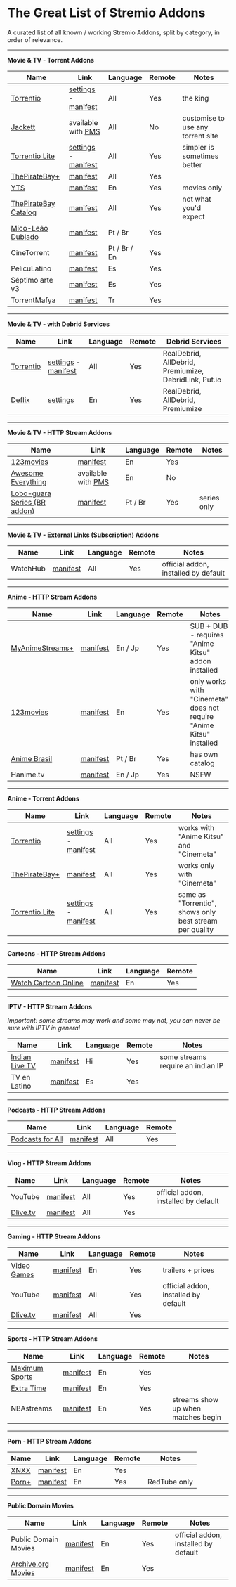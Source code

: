 # The Great List of Stremio Addons

A curated list of all known / working Stremio Addons, split by category, in order of relevance.

---

**Movie & TV - Torrent Addons**

| Name  | Link | Language | Remote | Notes |
| ------------- | ------------- | ------------- | ------------- | ------------- |
| [Torrentio](https://www.reddit.com/r/StremioAddons/comments/fkolp1/remote_addon_torrentio_for_stremio_must_read/) | [settings](https://torrentio.strem.fun/) - [manifest](https://torrentio.strem.fun/manifest.json) | All | Yes | the king |
| [Jackett](https://www.reddit.com/r/StremioAddons/comments/ahble7/local_addon_jackett_for_stremio/) | available with [PMS](/PimpMyStremio.md) | All | No | customise to use any torrent site |
| [Torrentio Lite](https://www.reddit.com/r/StremioAddons/comments/m02658/remote_addon_torrentio_lite_for_stremio/) | [settings](https://torrentio.strem.fun/lite/) - [manifest](https://torrentio.strem.fun/lite/manifest.json) | All | Yes | simpler is sometimes better |
| [ThePirateBay+](https://www.reddit.com/r/StremioAddons/comments/axj2es/news_why_use_thepiratebay_addon_over_piratebay/) | [manifest](https://thepiratebay-plus.strem.fun/manifest.json) | All | Yes |  |
| [YTS](https://www.reddit.com/r/StremioAddons/comments/dsv8xa/remote_addon_yts_movie_catalog_for_stremio/) | [manifest](http://stremio-yts.herokuapp.com/manifest.json) | En | Yes | movies only |
| [ThePirateBay Catalog](https://www.reddit.com/r/StremioAddons/comments/l16oxi/remote_addon_thepiratebay_catalog_for_stremio/) | [manifest](https://5db836ec3ef8-thepiratebay-ctl.baby-beamup.club/manifest.json) | All | Yes | not what you'd expect |
| [Mico-Leão Dublado](https://www.reddit.com/r/StremioAddons/comments/gixmob/remote_addon_portuguese_brasil_dubbed_movies_for/) | [manifest](https://27a5b2bfe3c0-stremio-brazilian-addon.baby-beamup.club/manifest.json) | Pt / Br | Yes | |
| CineTorrent | [manifest](https://150203dd784e-cinetorrent-addon.baby-beamup.club/manifest.json) | Pt / Br / En | Yes | |
| PelicuLatino | [manifest](https://peliculatino.herokuapp.com/manifest.json) | Es | Yes | |
| Séptimo arte v3 | [manifest](https://app-septimoarte.herokuapp.com/manifest.json) | Es | Yes | |
| TorrentMafya | [manifest](https://5a0d1888fa64-torrentmafya-stremio-addon.baby-beamup.club/manifest.json) | Tr | Yes | |

---

**Movie & TV - with Debrid Services**

| Name  | Link | Language | Remote | Debrid Services |
| ------------- | ------------- | ------------- | ------------- | ------------- |
| [Torrentio](https://www.reddit.com/r/StremioAddons/comments/fkolp1/remote_addon_torrentio_for_stremio_must_read/) | [settings](https://torrentio.strem.fun/) - [manifest](https://torrentio.strem.fun/manifest.json) | All | Yes | RealDebrid, AllDebrid, Premiumize, DebridLink, Put.io |
| [Deflix](https://www.reddit.com/r/StremioAddons/comments/fl8xc5/remote_addon_debrid_flicks_for_stremio_real_debrid/) | [settings](https://www.deflix.tv/stremio/) | En | Yes | RealDebrid, AllDebrid, Premiumize |

---

**Movie & TV - HTTP Stream Addons**

| Name  | Link | Language | Remote | Notes |
| ------------- | ------------- | ------------- | ------------- | ------------- |
| [123movies](https://www.reddit.com/r/StremioAddons/comments/lppoxz/remote_addon_123movies_for_stremio/) | [manifest](https://movies123-strem.herokuapp.com/manifest.json) | En | Yes | |
| [Awesome Everything](https://www.reddit.com/r/StremioAddons/comments/fl8xc5/remote_addon_debrid_flicks_for_stremio_real_debrid/) | available with [PMS](/PimpMyStremio.md) | En | No | |
| [Lobo-guara Series (BR addon)](https://www.reddit.com/r/StremioAddons/comments/li791n/remote_addon_loboguara_series_br_addon_for_stremio/) | [manifest](https://94c8cb9f702d-lobo-guara-addon.baby-beamup.club/manifest.json) | Pt / Br | Yes | series only |

---

**Movie & TV - External Links (Subscription) Addons**

| Name  | Link | Language | Remote | Notes |
| ------------- | ------------- | ------------- | ------------- | ------------- |
| WatchHub | [manifest](https://watchhub.strem.io/manifest.json) | All | Yes | official addon, installed by default |

---

**Anime - HTTP Stream Addons**

| Name  | Link | Language | Remote | Notes |
| ------------- | ------------- | ------------- | ------------- | ------------- |
| [MyAnimeStreams+](https://www.reddit.com/r/StremioAddons/comments/kv2dmk/remote_addon_myanimestreams_for_stremio_sub_and/) | [manifest](https://myanimestreams.herokuapp.com/manifest.json) | En / Jp | Yes | SUB + DUB - requires "Anime Kitsu" addon installed |
| [123movies](https://www.reddit.com/r/StremioAddons/comments/lppoxz/remote_addon_123movies_for_stremio/) | [manifest](https://movies123-strem.herokuapp.com/manifest.json) | En | Yes | only works with "Cinemeta", does not require "Anime Kitsu" installed |
| [Anime Brasil](https://www.reddit.com/r/StremioAddons/comments/kukm7e/remote_addon_anime_brasil_for_stremio/) | [manifest](https://94c8cb9f702d-anime-tv-addon.baby-beamup.club/manifest.json) | Pt / Br | Yes | has own catalog |
| Hanime.tv | [manifest](https://94c8cb9f702d-hanime-tv-addon.baby-beamup.club/manifest.json) | En / Jp | Yes | NSFW |


---

**Anime - Torrent Addons**

| Name  | Link | Language | Remote | Notes |
| ------------- | ------------- | ------------- | ------------- | ------------- |
| [Torrentio](https://www.reddit.com/r/StremioAddons/comments/fkolp1/remote_addon_torrentio_for_stremio_must_read/) | [settings](https://torrentio.strem.fun/) - [manifest](https://torrentio.strem.fun/manifest.json) | All | Yes | works with "Anime Kitsu" and "Cinemeta" |
| [ThePirateBay+](https://www.reddit.com/r/StremioAddons/comments/axj2es/news_why_use_thepiratebay_addon_over_piratebay/) | [manifest](https://thepiratebay-plus.strem.fun/manifest.json) | All | Yes | works only with "Cinemeta" |
| [Torrentio Lite](https://www.reddit.com/r/StremioAddons/comments/m02658/remote_addon_torrentio_lite_for_stremio/) | [settings](https://torrentio.strem.fun/lite/) - [manifest](https://torrentio.strem.fun/lite/manifest.json) | All | Yes | same as "Torrentio", shows only best stream per quality |

---

**Cartoons - HTTP Stream Addons**

| Name  | Link | Language | Remote |
| ------------- | ------------- | ------------- | ------------- |
| [Watch Cartoon Online](https://www.reddit.com/r/StremioAddons/comments/humiui/remote_addon_watch_cartoon_online_for_stremio/) | [manifest](https://watch-cartoon-online.addon.unlimited-fun.xyz/manifest.json) | En | Yes |

---

**IPTV - HTTP Stream Addons**

_Important: some streams may work and some may not, you can never be sure with IPTV in general_

| Name  | Link | Language | Remote | Notes |
| ------------- | ------------- | ------------- | ------------- | ------------- |
| [Indian Live TV](https://www.reddit.com/r/StremioAddons/comments/fjix0c/remote_addon_indian_live_tv/) | [manifest](https://stremio-indian-livetv.vercel.app/manifest.json) | Hi | Yes | some streams require an indian IP |
| TV en Latino | [manifest](https://c73485b8a7a2-latamtv.baby-beamup.club/manifest.json) | Es | Yes | |


---

**Podcasts - HTTP Stream Addons**

| Name  | Link | Language | Remote |
| ------------- | ------------- | ------------- | ------------- |
| [Podcasts for All](https://www.reddit.com/r/StremioAddons/comments/bpcpe1/remote_addon_podcasts_for_all_for_stremio/) | [manifest](https://podcasts-for-all.ga/manifest.json) | All | Yes |

---

**Vlog - HTTP Stream Addons**

| Name  | Link | Language | Remote | Notes |
| ------------- | ------------- | ------------- | ------------- | ------------- |
| YouTube | [manifest](https://podcasts-for-all.ga/manifest.json) | All | Yes | official addon, installed by default |
| [Dlive.tv](https://www.reddit.com/r/StremioAddons/comments/blbs8s/remote_addon_dlivetv_for_stremio/) | [manifest](https://dlive.unlimited-fun.xyz/manifest.json) | All | Yes | |

---

**Gaming - HTTP Stream Addons**

| Name  | Link | Language | Remote | Notes |
| ------------- | ------------- | ------------- | ------------- | ------------- |
| [Video Games](https://www.reddit.com/r/StremioAddons/comments/albtsr/remote_addon_video_games_for_stremio/) | [manifest](https://caching.stremio.net/stremio-games.now.sh/manifest.json) | En | Yes | trailers + prices |
| YouTube | [manifest](https://podcasts-for-all.ga/manifest.json) | All | Yes | official addon, installed by default |
| [Dlive.tv](https://www.reddit.com/r/StremioAddons/comments/blbs8s/remote_addon_dlivetv_for_stremio/) | [manifest](https://dlive.unlimited-fun.xyz/manifest.json) | All | Yes | |

---

**Sports - HTTP Stream Addons**

| Name  | Link | Language | Remote | Notes |
| ------------- | ------------- | ------------- | ------------- | ------------- |
| [Maximum Sports](https://www.reddit.com/r/StremioAddons/comments/d515af/remote_addon_maximum_sports_for_stremio/) | [manifest](https://33f53079954e-maxsport.beamup.dev/manifest.json) | En | Yes | |
| [Extra Time](https://www.reddit.com/r/StremioAddons/comments/fpuzg9/remote_addon_extra_time_sports_highlights_for/) | [manifest](https://extra-time.vercel.app/manifest.json) | En | Yes | |
| NBAstreams | [manifest](https://nbastreams.stremio1.repl.co/manifest.json) | En | Yes | streams show up when matches begin |

---

**Porn - HTTP Stream Addons**

| Name  | Link | Language | Remote | Notes |
| ------------- | ------------- | ------------- | ------------- | ------------- |
| [XNXX](https://www.reddit.com/r/StremioAddons/comments/fuxf1e/remote_addon_xnxx_porn_for_stremio/) | [manifest](https://xnxx.unlimited-fun.xyz/manifest.json) | En | Yes | |
| [Porn+](https://www.reddit.com/r/StremioAddons/comments/b2x9yd/remote_addon_porn_for_stremio/) | [manifest](https://33f53079954e-porn.beamup.dev/manifest.json) | En | Yes | RedTube only |

---

**Public Domain Movies**

| Name  | Link | Language | Remote | Notes |
| ------------- | ------------- | ------------- | ------------- | ------------- |
| Public Domain Movies | [manifest](https://caching.stremio.net/publicdomainmovies.now.sh/manifest.json) | En | Yes | official addon, installed by default |
| [Archive.org Movies](https://www.reddit.com/r/StremioAddons/comments/hhxlcl/remote_addon_archiveorg_movies_for_stremio/) | [manifest](https://stremio-archive-org-addon.herokuapp.com/manifest.json) | En | Yes |  |


